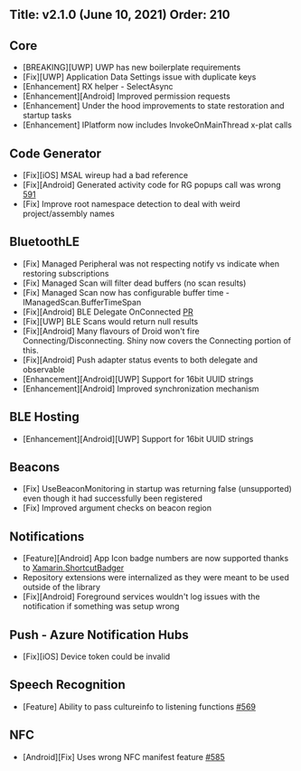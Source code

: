 ﻿Title: v2.1.0 (June 10, 2021)
Order: 210
---

## Core
* [BREAKING][UWP] UWP has new boilerplate requirements
* [Fix][UWP] Application Data Settings issue with duplicate keys
* [Enhancement] RX helper - SelectAsync
* [Enhancement][Android] Improved permission requests
* [Enhancement] Under the hood improvements to state restoration and startup tasks
* [Enhancement] IPlatform now includes InvokeOnMainThread x-plat calls

## Code Generator
* [Fix][iOS] MSAL wireup had a bad reference
* [Fix][Android] Generated activity code for RG popups call was wrong [591](https://github.com/shinyorg/shiny/issues/591)
* [Fix] Improve root namespace detection to deal with weird project/assembly names

## BluetoothLE
* [Fix] Managed Peripheral was not respecting notify vs indicate when restoring subscriptions
* [Fix] Managed Scan will filter dead buffers (no scan results)
* [Fix] Managed Scan now has configurable buffer time - IManagedScan.BufferTimeSpan
* [Fix][Android] BLE Delegate OnConnected [PR](https://github.com/shinyorg/shiny/pull/579)
* [Fix][UWP] BLE Scans would return null results
* [Fix][Android] Many flavours of Droid won't fire Connecting/Disconnecting.  Shiny now covers the Connecting portion of this.
* [Fix][Android] Push adapter status events to both delegate and observable
* [Enhancement][Android][UWP] Support for 16bit UUID strings
* [Enhancement][Android] Improved synchronization mechanism 

## BLE Hosting
* [Enhancement][Android][UWP] Support for 16bit UUID strings

## Beacons
* [Fix] UseBeaconMonitoring in startup was returning false (unsupported) even though it had successfully been registered
* [Fix] Improved argument checks on beacon region

## Notifications
* [Feature][Android] App Icon badge numbers are now supported thanks to [Xamarin.ShortcutBadger](https://github.com/wcoder/ShortcutBadger)
* Repository extensions were internalized as they were meant to be used outside of the library
* [Fix][Android] Foreground services wouldn't log issues with the notification if something was setup wrong

## Push - Azure Notification Hubs
* [Fix][iOS] Device token could be invalid

## Speech Recognition
* [Feature] Ability to pass cultureinfo to listening functions [#569](https://github.com/shinyorg/shiny/issues/569)

## NFC
* [Android][Fix] Uses wrong NFC manifest feature [#585](https://github.com/shinyorg/shiny/issues/585)